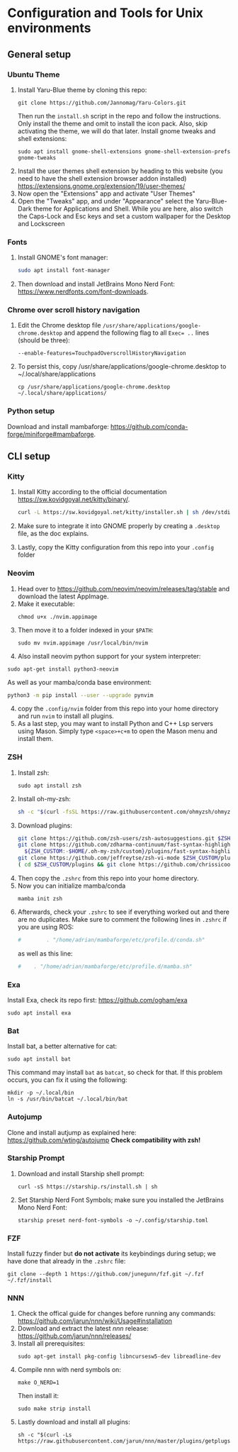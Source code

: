 # Configuration and Tools for Unix environments

## General setup
### Ubuntu Theme 
1. Install Yaru-Blue theme by cloning this repo:
    ```shell
    git clone https://github.com/Jannomag/Yaru-Colors.git
    ```
    Then run the `install.sh` script in the repo and follow the instructions. Only install the theme and omit to install the icon pack. Also, skip activating the theme, we will do that later.
    Install gnome tweaks and shell extensions:
    ```shell
    sudo apt install gnome-shell-extensions gnome-shell-extension-prefs gnome-tweaks
    ```
2. Install the user themes shell extension by heading to this website (you need to have the shell extension browser addon installed) <br>
  https://extensions.gnome.org/extension/19/user-themes/
3. Now open the "Extensions" app and activate "User Themes"
4. Open the "Tweaks" app, and under "Appearance" select the Yaru-Blue-Dark theme for Applications and Shell. While you are here, also switch the Caps-Lock and Esc keys and set a custom wallpaper for the Desktop and Lockscreen

### Fonts
1. Install GNOME's font manager:
      ```bash
      sudo apt install font-manager
      ```
3. Then download and install JetBrains Mono Nerd Font: https://www.nerdfonts.com/font-downloads.


### Chrome over scroll history navigation 
1. Edit the Chrome desktop file `/usr/share/applications/google-chrome.desktop` and append the following flag to all `Exec= ..` lines (should be three):
      ```shell
      --enable-features=TouchpadOverscrollHistoryNavigation
      ```
2. To persist this, copy /usr/share/applications/google-chrome.desktop to ~/.local/share/applications
      ```shell
      cp /usr/share/applications/google-chrome.desktop ~/.local/share/applications/
      ```

### Python setup 
Download and install mambaforge: https://github.com/conda-forge/miniforge#mambaforge.


## CLI setup
### Kitty
1. Install Kitty according to the official documentation https://sw.kovidgoyal.net/kitty/binary/.
      ```bash
      curl -L https://sw.kovidgoyal.net/kitty/installer.sh | sh /dev/stdin
      ```
2. Make sure to integrate it into GNOME properly by creating a `.desktop` file, as the doc explains.

3. Lastly, copy the Kitty configuration from this repo into your `.config` folder

   
### Neovim 
1. Head over to https://github.com/neovim/neovim/releases/tag/stable and download the latest AppImage.
2. Make it executable:
      ```
      chmod u+x ./nvim.appimage
      ```
3. Then move it to a folder indexed in your `$PATH`:
      ```
      sudo mv nvim.appimage /usr/local/bin/nvim
      ```
3. Also install neovim python support for your system interpreter:
  ```
  sudo apt-get install python3-neovim
  ```
  As well as your mamba/conda base environment:
  ```bash
  python3 -m pip install --user --upgrade pynvim
  ```
4. copy the `.config/nvim` folder from this repo into your home directory and run `nvim` to install all plugins. 
5. As a last step, you may want to install Python and C++ Lsp servers using Mason. Simply type `<space>+c+m` to open the Mason menu and install them. 



### ZSH
1. Install zsh:
      ```
      sudo apt install zsh
      ```
2. Install oh-my-zsh:
      ```zsh
      sh -c "$(curl -fsSL https://raw.githubusercontent.com/ohmyzsh/ohmyzsh/master/tools/install.sh)"
      ```
3. Download plugins:
      ```zsh
      git clone https://github.com/zsh-users/zsh-autosuggestions.git $ZSH_CUSTOM/plugins/zsh-autosuggestions
      git clone https://github.com/zdharma-continuum/fast-syntax-highlighting.git \
        ${ZSH_CUSTOM:-$HOME/.oh-my-zsh/custom}/plugins/fast-syntax-highlighting
      git clone https://github.com/jeffreytse/zsh-vi-mode $ZSH_CUSTOM/plugins/zsh-vi-mode
      ( cd $ZSH_CUSTOM/plugins && git clone https://github.com/chrissicool/zsh-256color )
      ```
3. Then copy the `.zshrc` from this repo into your home directory. 
4. Now you can initialize mamba/conda
      ```
      mamba init zsh 
      ```
6. Afterwards, check your `.zshrc` to see if everything worked out and there are no duplicates. 
  Make sure to comment the following lines in `.zshrc` if you are using ROS:
    ```zsh
    #        . "/home/adrian/mambaforge/etc/profile.d/conda.sh"
    ```
    as well as this line:
    ```zsh
    #    . "/home/adrian/mambaforge/etc/profile.d/mamba.sh"
    ```
### Exa 
Install Exa, check its repo first: https://github.com/ogham/exa
```
sudo apt install exa
```

### Bat
Install bat, a better alternative for cat:
```
sudo apt install bat
```
This command may install `bat` as `batcat`, so check for that. If this problem occurs, you can fix it using the following:
```
mkdir -p ~/.local/bin
ln -s /usr/bin/batcat ~/.local/bin/bat
```

### Autojump
Clone and install autjump as explained here: https://github.com/wting/autojump
**Check compatibility with zsh!**

### Starship Prompt
1. Download and install Starship shell prompt:
    ```shell
    curl -sS https://starship.rs/install.sh | sh
    ```
2. Set Starship Nerd Font Symbols; make sure you installed the JetBrains Mono Nerd Font:
   ```shell
   starship preset nerd-font-symbols -o ~/.config/starship.toml
   ```



### FZF
Install fuzzy finder but **do not activate** its keybindings during setup; we have done that already in the `.zshrc` file:
```
git clone --depth 1 https://github.com/junegunn/fzf.git ~/.fzf
~/.fzf/install
```

### NNN
1. Check the offical guide for changes before running any commands: https://github.com/jarun/nnn/wiki/Usage#installation
2. Download and extract the latest *nnn* release: https://github.com/jarun/nnn/releases/
3. Install all prerequisites:
   ```
   sudo apt-get install pkg-config libncursesw5-dev libreadline-dev
   ```
4. Compile nnn with nerd symbols on:
      ```
      make O_NERD=1 
      ```
      Then install it:
      ```
      sudo make strip install
      ```
5. Lastly download and install all plugins:
   ```
   sh -c "$(curl -Ls https://raw.githubusercontent.com/jarun/nnn/master/plugins/getplugs)"
   ```




